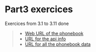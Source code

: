 # Part3 exercices

Exercices from 3.1 to 3.11 done

> * [Web URL of the phonebook](https://part3-backend-topocai.fly.dev)
> * [URL for the api info](https://part3-backend-topocai.fly.dev/info)
> * [URL for all the phonebook data](https://part3-backend-topocai.fly.dev/api/persons)